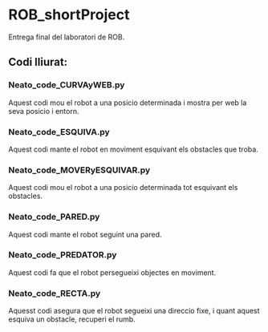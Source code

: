 # ROB_shortProject

Entrega final del laboratori de ROB.

## Codi lliurat:

### Neato_code_CURVAyWEB.py

Aquest codi mou el robot a una posicio determinada i mostra per web la seva posicio i entorn.

### Neato_code_ESQUIVA.py

Aquest codi mante el robot en moviment esquivant els obstacles que troba.

### Neato_code_MOVERyESQUIVAR.py

Aquest codi mou el robot a una posicio determinada tot esquivant els obstacles.

### Neato_code_PARED.py

Aquest codi mante el robot seguint una pared.

### Neato_code_PREDATOR.py

Aquest codi fa que el robot persegueixi objectes en moviment.

### Neato_code_RECTA.py

Aquesst codi asegura que el robot segueixi una direccio fixe, i quant aquest esquiva un obstacle, recuperi el rumb.